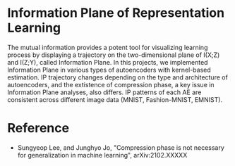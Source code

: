 # Information Plane of Representation Learning

The mutual information provides a potent tool for visualizing learning process by displaying a trajectory on the two-dimensional plane of I(X;Z) and I(Z;Y), called Information Plane. In this projects, we implemented Information Plane in various types of autoencoders with kernel-based estimation. IP trajectory changes depending on the type and architecture of autoencoders, and the extistence of compression phase, a key issue in Information Plane analyses, also differs. IP patterns of each AE are consistent across different image data (MNIST, Fashion-MNIST, EMNIST).

# Reference
- Sungyeop Lee, and Junghyo Jo, "Compression phase is not necessary for generalization in machine learning", arXiv:2102.XXXXX 


